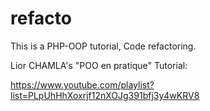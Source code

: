 # refacto

This is a PHP-OOP tutorial, Code refactoring.

Lior CHAMLA's "POO en pratique" Tutorial:

https://www.youtube.com/playlist?list=PLpUhHhXoxrjf12nXOJg391bfj3y4wKRV8